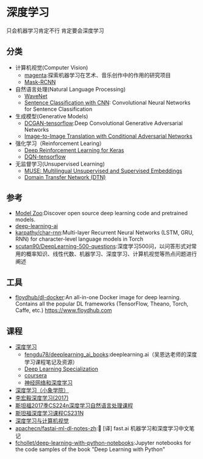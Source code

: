 # 深度学习

只会机器学习肯定不行  肯定要会深度学习

## 分类

* 计算机视觉(Computer Vision)
    - [magenta](link):探索机器学习在艺术、音乐创作中的作用的研究项目
    - [Mask-RCNN](link)
* 自然语言处理(Natural Language Processing)
    - [WaveNet](link)
    - [Sentence Classification with CNN](link): Convolutional Neural Networks for Sentence Classification
* 生成模型(Generative Models)
    - [DCGAN-tensorflow](link):Deep Convolutional Generative Adversarial Networks
    - [Image-to-Image Translation with Conditional Adversarial Networks](link)
* 强化学习（Reinforcement Learing）
    * [Deep Reinforcement Learning for Keras](link)
    * [DQN-tensorflow](link)
* 无监督学习(Unsupervised Learning)
    - [MUSE: Multilingual Unsupervised and Supervised Embeddings](link)
    - [Domain Transfer Network (DTN)](link)

## 参考

* [Model Zoo](https://modelzoo.co/):Discover open source deep learning code and pretrained models.
* [deep-learning-ai](https://www.nvidia.com/en-us/deep-learning-ai/developer/)
* [karpathy/char-rnn](https://github.com/karpathy/char-rnn):Multi-layer Recurrent Neural Networks (LSTM, GRU, RNN) for character-level language models in Torch
* [scutan90/DeepLearning-500-questions](https://github.com/scutan90/DeepLearning-500-questions):深度学习500问，以问答形式对常用的概率知识、线性代数、机器学习、深度学习、计算机视觉等热点问题进行阐述

## 工具

* [floydhub/dl-docker](https://github.com/floydhub/dl-docker):An all-in-one Docker image for deep learning. Contains all the popular DL frameworks (TensorFlow, Theano, Torch, Caffe, etc.) https://www.floydhub.com

## 课程

* [深度学习](https://mooc.study.163.com/university/deeplearning_ai#/c)
    - [fengdu78/deeplearning_ai_books](https://github.com/fengdu78/deeplearning_ai_books):deeplearning.ai（吴恩达老师的深度学习课程笔记及资源）
    - [Deep Learning Specialization](http://www.deeplearning.ai)
    - [coursera](https://www.coursera.org/specializations/deep-learning)
    - [神经网络和深度学习](https://mooc.study.163.com/)
* [深度学习（小象学院）](https://www.bilibili.com/video/av10324235)
* [李宏毅深度学习(2017)](https://www.bilibili.com/video/av9770302/)
* [斯坦福2017季CS224n深度学习自然语言处理课程](https://www.bilibili.com/video/av13383754)
* [斯坦福深度学习课程CS231N](https://www.bilibili.com/video/av17204303)
* [深度学习与计算机视觉](https://www.bilibili.com/video/av17741845)
* [apachecn/fastai-ml-dl-notes-zh](https://github.com/apachecn/fastai-ml-dl-notes-zh):📖 [译] fast.ai 机器学习和深度学习中文笔记
* [fchollet/deep-learning-with-python-notebooks](https://github.com/fchollet/deep-learning-with-python-notebooks):Jupyter notebooks for the code samples of the book "Deep Learning with Python"
